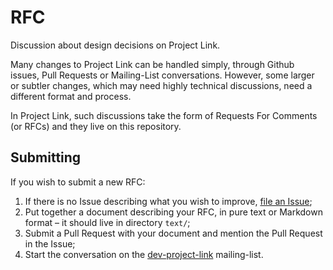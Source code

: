 # RFC
Discussion about design decisions on Project Link.

Many changes to Project Link can be handled simply, through Github issues, Pull Requests or Mailing-List conversations. However, some larger or subtler changes, which may need highly technical discussions, need a different format and process.

In Project Link, such discussions take the form of Requests For Comments (or RFCs) and they live on this repository.

## Submitting

If you wish to submit a new RFC:

1. If there is no Issue describing what you wish to improve, [file an Issue](https://github.com/fxbox/RFC/issues);
2. Put together a document describing your RFC, in pure text or Markdown format – it should live in directory `text/`;
3. Submit a Pull Request with your document and mention the Pull Request in the Issue;
4. Start the conversation on the [dev-project-link](https://lists.mozilla.org/listinfo/dev-project-link) mailing-list.
